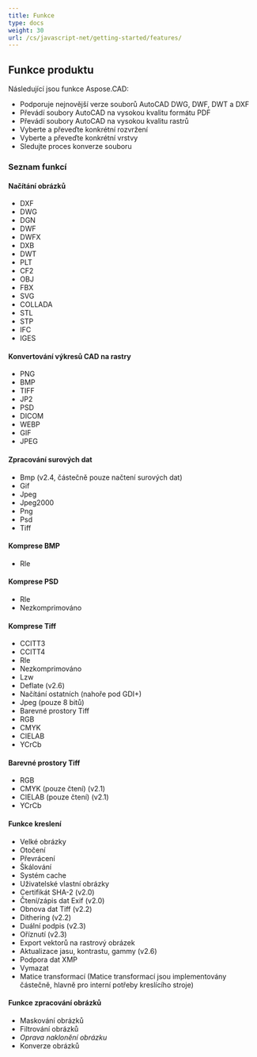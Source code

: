 ```yaml
---
title: Funkce
type: docs
weight: 30
url: /cs/javascript-net/getting-started/features/
---
```


## **Funkce produktu**
Následující jsou funkce Aspose.CAD:

- Podporuje nejnovější verze souborů AutoCAD DWG, DWF, DWT a DXF
- Převádí soubory AutoCAD na vysokou kvalitu formátu PDF
- Převádí soubory AutoCAD na vysokou kvalitu rastrů
- Vyberte a převeďte konkrétní rozvržení
- Vyberte a převeďte konkrétní vrstvy
- Sledujte proces konverze souboru

### **Seznam funkcí**
#### **Načítání obrázků**
- DXF
- DWG
- DGN
- DWF
- DWFX
- DXB
- DWT
- PLT
- CF2
- OBJ
- FBX
- SVG
- COLLADA
- STL
- STP
- IFC
- IGES

#### **Konvertování výkresů CAD na rastry**
- PNG
- BMP
- TIFF
- JP2
- PSD
- DICOM
- WEBP
- GIF
- JPEG

#### **Zpracování surových dat**
- Bmp (v2.4, částečně pouze načtení surových dat)
- Gif
- Jpeg
- Jpeg2000
- Png
- Psd
- Tiff

#### **Komprese BMP**
- Rle

#### **Komprese PSD**
- Rle
- Nezkomprimováno

#### **Komprese Tiff**
- CCITT3
- CCITT4
- Rle
- Nezkomprimováno
- Lzw
- Deflate (v2.6)
- Načítání ostatních (nahoře pod GDI+)
- Jpeg (pouze 8 bitů)
- Barevné prostory Tiff
- RGB
- CMYK
- CIELAB
- YCrCb

#### **Barevné prostory Tiff**
- RGB
- CMYK (pouze čtení) (v2.1)
- CIELAB (pouze čtení) (v2.1)
- YCrCb

#### **Funkce kreslení**
- Velké obrázky
- Otočení
- Převrácení
- Škálování
- Systém cache
- Uživatelské vlastní obrázky
- Certifikát SHA-2 (v2.0)
- Čtení/zápis dat Exif (v2.0)
- Obnova dat Tiff (v2.2)
- Dithering (v2.2)
- Duální podpis (v2.3)
- Oříznutí (v2.3)
- Export vektorů na rastrový obrázek
- Aktualizace jasu, kontrastu, gammy (v2.6)
- Podpora dat XMP
- Vymazat
- Matice transformací (Matice transformací jsou implementovány částečně, hlavně pro interní potřeby kreslícího stroje)

#### **Funkce zpracování obrázků**
- Maskování obrázků
- Filtrování obrázků
- *Oprava naklonění obrázku*
- Konverze obrázků
